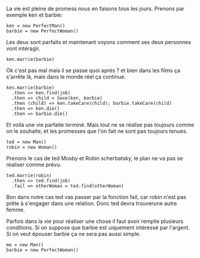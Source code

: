 La vie est pleine de promess nous en faisons tous les jours. Prenons par exemple ken et barbie:


    ken = new PerfectMan()
    barbie = new PerfectWoman()

Les deux sont parfaits et maintenant voyons comment ses deux personnes vont intéragir. 


    ken.marrie(barbie)

Ok c'est pas mal mais il se passe quoi aprés ? et bien dans les films ça s'arrête là, mais dans le monde réel ça continue.


    ken.marrie(barbie)
      .then => ken.find(job)
      .then => child = Sexe(ken, barbie)
      .then (child) => ken.takeCare(child); barbie.takeCare(child)
      .then => ken.die()
      .then => barbie.die()

Et voilà une vie parfaite terminé. Mais tout ne se réalise pas toujours comme on le souhaite, et les promesses que l'on fait ne sont pas toujours tenues. 

    ted = new Man()
    robin = new Woman()

Prenons le cas de ted Mosby et Robin scherbatsky, le plan ne va pas se réaliser comme prévu. 

    ted.marrie(robin)
      .then => ted.find(job)
      .fail => otherWoman = ted.find(otherWoman)

Bon dans notre cas ted vas passer par la fonction fail, car robin n'est pas prête à s'engager dans une relation. Donc ted devra trouverune autre femme.

Parfois dans la vie pour réaliser une chose il faut avoir remplie plusieurs conditions. Si on suppose que barbie est uiquement intéressé par l'argent. Si on veut épouser barbie ça ne sera pas aussi simple. 

    me = new Man()
    barbie = new PerfectWoman()


